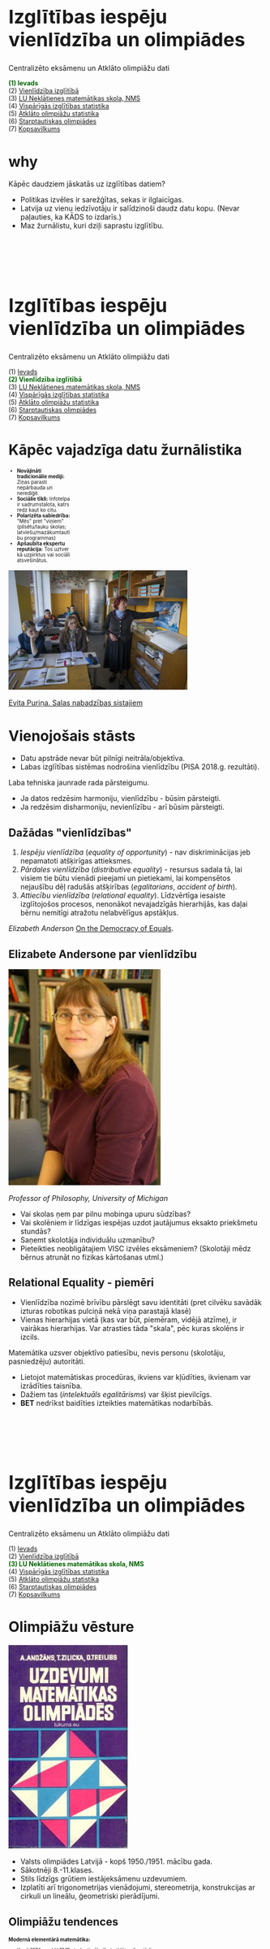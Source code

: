 # &nbsp;

<hgroup>

<h1 style="font-size:28pt">Izglītības iespēju vienlīdzība un olimpiādes</h1>

<blue>Centralizēto eksāmenu un Atklāto olimpiāžu dati</blue>

</hgroup><hgroup style="font-size:90%">

<span style="color:darkgreen">**(1) Ievads**</span>  
<span>(2) [Vienlīdzība izglītībā](#section-1)</span>  
<span>(3) [LU Neklātienes matemātikas skola, NMS](#section-2)</span>  
<span>(4) [Vispārīgās izglītības statistika](#section-3)</span>  
<span>(5) [Atklāto olimpiāžu statistika](#section-4)</span>  
<span>(6) [Starptautiskas olimpiādes](#section-5)</span>  
<span>(7) [Kopsavilkums](#section-6)</span>

</hgroup>




# <lo-why/> why

<div class="bigWhy">

Kāpēc daudziem jāskatās uz 
izglītības datiem?

</div>

<div class="smallWhy">

* Politikas izvēles ir sarežģītas, sekas ir ilglaicīgas.
* Latvija uz vienu iedzīvotāju ir salīdzinoši daudz
datu kopu. (Nevar paļauties, ka KĀDS to izdarīs.)
* Maz žurnālistu, kuri dziļi saprastu izglītību.

</div>







# &nbsp;

<hgroup>

<h1 style="font-size:28pt">Izglītības iespēju vienlīdzība un olimpiādes</h1>

<blue>Centralizēto eksāmenu un Atklāto olimpiāžu dati</blue>

</hgroup><hgroup style="font-size:90%">

<span>(1) [Ievads](#section)</span>  
<span style="color:darkgreen">**(2) Vienlīdzība izglītībā**</span>  
<span>(3) [LU Neklātienes matemātikas skola, NMS](#section-2)</span>  
<span>(4) [Vispārīgās izglītības statistika](#section-3)</span>  
<span>(5) [Atklāto olimpiāžu statistika](#section-4)</span>  
<span>(6) [Starptautiskas olimpiādes](#section-5)</span>  
<span>(7) [Kopsavilkums](#section-6)</span>

</hgroup>



# <lo-summary/> Kāpēc vajadzīga datu žurnālistika

<hgroup style="width:25%;font-size:70%;">

* **Novājināti tradicionālie mediji:** Ziņas parasti
nepārbauda un nerediģē.
* **Sociālie tīkli:** Infotelpa ir sadrumstalota, katrs redz kaut ko citu.
* **Polarizēta sabiedrība:** "Mēs" pret "viņiem" (pilsētu/lauku skolas; 
latviešu/mazākumtautību programmas)
* **Apšaubīta ekspertu reputācija:** Tos uztver kā uzpirktus
vai sociāli atsvešinātus. 

</hgroup>

<hgroup style="width:70%;">

![Salas 9 klase](salas-9-klase.jpg)

[Evita Puriņa. Salas nabadzības sistajiem](https://rebaltica.lv/2015/09/salas-nabadzibas-sistajiem/)


</hgroup>




# <lo-summary/> Vienojošais stāsts

* Datu apstrāde nevar būt pilnīgi neitrāla/objektīva. 
* Labas izglītības sistēmas nodrošina vienlīdzību (PISA 2018.g. rezultāti). 

<blue>Laba tehniska jaunrade rada pārsteigumu.</blue>

* Ja datos redzēsim harmoniju, vienlīdzību - būsim pārsteigti. 
* Ja redzēsim disharmoniju, nevienlīzību - arī būsim pārsteigti.



## <lo-summary/> Dažādas "vienlīdzības"

1. <blue>*Iespēju vienlīdzība*</blue> (*equality of opportunity*) - 
nav diskriminācijas jeb nepamatoti atšķirīgas attieksmes.
2. <blue>*Pārdales vienlīdzība*</blue> (*distributive equality*) - 
resursus sadala tā, lai visiem tie būtu vienādi pieejami un pietiekami, lai 
kompensētos nejaušību dēļ radušās atšķirības (*egalitarians*, *accident of birth*). 
3. <blue>*Attiecību vienlīdzība*</blue> (*relational equality*).
Līdzvērtīga iesaiste izglītojošos procesos, 
nenonākot nevajadzīgās hierarhijās, kas daļai bērnu 
nemitīgi atražotu nelabvēlīgus apstākļus.

*Elizabeth Anderson* [On the Democracy of Equals](https://oxfordpoliticalreview.com/2019/07/25/on-the-democracy-of-equals-an-interview-with-prof-elizabeth-anderson/).




## <lo-summary/> Elizabete Andersone par vienlīdzību

<hgroup>

![Elizabeth Anderson](elizabeth-anderson.jpg)

*Professor of Philosophy, University of Michigan*

</hgroup>
<hgroup>

* Vai skolas ņem par pilnu mobinga upuru sūdzības?
* Vai skolēniem ir līdzīgas iespējas uzdot jautājumus eksakto priekšmetu stundās? 
* Saņemt skolotāja individuālu uzmanību? 
* Pieteikties neobligātajiem VISC izvēles eksāmeniem? (Skolotāji mēdz 
bērnus atrunāt no fizikas kārtošanas utml.)

</hgroup>






## <lo-summary/> Relational Equality - piemēri

* Vienlīdzība nozīmē brīvību pārslēgt savu identitāti (pret cilvēku savādāk 
izturas robotikas pulciņā nekā viņa parastajā klasē)
* Vienas hierarhijas vietā (kas var būt, piemēram, vidējā atzīme), ir vairākas
hierarhijas. Var atrasties tāda "skala", pēc kuras skolēns ir izcils.

Matemātika uzsver objektīvo patiesību, nevis personu (skolotāju, pasniedzēju) autoritāti.

* Lietojot matemātiskas procedūras, ikviens var kļūdīties, ikvienam var izrādīties taisnība.
* Dažiem tas (*intelektuāls egalitārisms*) var šķist pievilcīgs.
* <blue>**BET**</blue> nedrīkst baidīties izteikties matemātikas nodarbībās.




# &nbsp;

<hgroup>

<h1 style="font-size:28pt">Izglītības iespēju vienlīdzība un olimpiādes</h1>

<blue>Centralizēto eksāmenu un Atklāto olimpiāžu dati</blue>

</hgroup><hgroup style="font-size:90%">

<span>(1) [Ievads](#section)</span>  
<span>(2) [Vienlīdzība izglītībā](#section-1)</span>  
<span style="color:darkgreen">**(3) LU Neklātienes matemātikas skola, NMS**</span>  
<span>(4) [Vispārīgās izglītības statistika](#section-3)</span>  
<span>(5) [Atklāto olimpiāžu statistika](#section-4)</span>  
<span>(6) [Starptautiskas olimpiādes](#section-5)</span>  
<span>(7) [Kopsavilkums](#section-6)</span>

</hgroup>



# <lo-summary/> Olimpiāžu vēsture

<hgroup>

![Matemātikas olimpiādes. Ziļicka](matematikas-olimpiades-zilicka.jpg)

</hgroup>
<hgroup>

* Valsts olimpiādes Latvijā - kopš 1950./1951. mācību gada.
* Sākotnēji 8.-11.klases.
* Stils līdzīgs grūtiem iestājeksāmenu uzdevumiem. 
* Izplatīti arī trigonometrijas vienādojumi, stereometrija, 
konstrukcijas ar cirkuli un lineālu, ģeometriski pierādījumi.


</hgroup>



## <lo-summary/> Olimpiāžu tendences

<hgroup style="font-size:70%">

**Modernā elementārā matemātika:**

* Kopš 1974.g. - LU FMF studenti sāk rīkot atklāto olimpiādi. 
* Parādās algoritmiski uzdevumi (spēles, procedūras ar monētu svēršanu), 
kombinatorika (uzdevumi par draudzēšanos, rokasspiedieniem, 
avioreisiem), skaitļu teorija.

**Komandu olimpiādes:**

* Kopš 1990.gada - Baltijas Ceļš (pēc Lietuvas komandu olimpiādes parauga).

</hgroup>
<hgroup style="font-size:70%">

**Ģeometrijas izmaiņas:**

* Ap 2003.gadu - ģeometrija vairs nav atsevišķs priekšmets
* Birokrātisks iemesls - lai pārceltu uz nākamo klasi, 
nedrīkstēja būt 2 nesekmīgas atzīmes.
* Atteikšanās no līdzšinējās ģeometrijas mācīšanas tradīcijas.
* Ģeometrija pārstāj būt formālās loģikas mācīšanas galvenais instruments.

**Starpdisciplinaritāte:**

* Daži jauni formāti. [KSIM Cēsis](http://ksim.cvg.edu.lv/Arh%C4%ABvs/) - 
3 cilvēku komanda, kas risina uzdevumus, kuros mēdz būt 
datu apstrāde, meklēšana vai piemēru konstruēšana. Drīkst
lietot tradicionālās programmēšanas valodas, MS Excel un citas
vides.

</hgroup>






## <lo-summary/> NMS vēsture

3 vadītāji: Agnis Andžāns, Dace Bonka, Maruta Avotiņa. 

* **Ikdienas darbs:** Sacensības dažādos formātos, 
iesūtīto neklātienes konkursu darbu labošana, skolotāju tālākizglītība, vasaras nometnes.
* **Lieli ikgadēji pasākumi:** Valsts un atklātās olimpiādes; uzdevumu 
komplektu stādīšana (Sagatavošanās, novadu, valsts, atklātajām olimpiādēm; dažādām 
papildsacensībām). 
* **Izlases gatavošana:** Sestdienu nodarbības ar aptuveni 100 valsts līmeņa olimpiāžu 
uzvarētājiem (9.-12.kl.). 
* **Starptautiskās olimpiādes:** Baltijas ceļš (5 dalībnieki komandu olimpiādē), 
IMO (6 dalībnieki starptautiskajā olimpiādē), EGMO (4 meitenes Eiropas Meiteņu olimpiādē). 


## <lo-summary/> Daži NMS alumni 

* Ingrīda Kreicberga (redaktore *Zvaigznes ABC*)
* Mārīte Seile (*Iespējamā misija*, arī Izglītības ministre)
* Kristīne Lomanovska (SEB apdrošināšana; Aktuārmatemātika)
* Līga Ramāna (Asoc.prof. RTU Ķīmijas fakultāte)
* Dace Kūma / Dace Bonka: (LiepU, DIF, studiju virziena vadītāja)
* Sandra Krauze (Valmieras Valsts ģimnāzija)
* Agnese Zalcmane (IT konsultante; astronomijas popularizēšana)
* Lauma Pretkalniņa (Datorlingvistika, tekstu korpusi)
* Laura Freija (International School of Latvia)
* Laila Zinberga (Siguldas Valsts ģimnāzija)




## <lo-summary/> Iesaistītās personas


Kuras ir galvenās <blue>*iesaistītās personas*</blue> (*stakeholders*) olimpiāžu rīkošanā?   
(A) Skolēni?  
(B) Vecāki?  
(C) Matemātikas skolotāji?  
(D) Direktori?  
(E) Pašvaldības?  
(F) IZM Ministrija?  
(G) Augstskolas?   
(H) Finansu/zinātnes/IT institūcijas.




# &nbsp;

<hgroup>

<h1 style="font-size:28pt">Izglītības iespēju vienlīdzība un olimpiādes</h1>

<blue>Centralizēto eksāmenu un Atklāto olimpiāžu dati</blue>

</hgroup><hgroup style="font-size:90%">

<span>(1) [Ievads](#section)</span>  
<span>(2) [Vienlīdzība izglītībā](#section-1)</span>  
<span>(3) [LU Neklātienes matemātikas skola, NMS](#section-2)</span>  
<span style="color:darkgreen">**(4) Vispārīgās izglītības statistika**</span>  
<span>(5) [Atklāto olimpiāžu statistika](#section-4)</span>  
<span>(6) [Starptautiskas olimpiādes](#section-5)</span>  
<span>(7) [Kopsavilkums](#section-6)</span>

</hgroup>







# <lo-summary/> Dabaszinātņu eksāmenu aktivitāte

TODO: Grafiks ar dalību skolu vai reģionu dalību fizikā, ķīmijā, bioloģijā 
(kas visi ir izvēļu eksāmeni), attiecībā pret matemātiku (obligāto eksāmenu).


## <lo-summary/> 12KL matemātikas eksāmenu rezultāti

TODO: VISC matemātikas testu rezultāti pa reģioniem
Kartes un top-skolas.

## <lo-summary/> 9KL un 12KL matemātika ar 3 gadu nobīdi

<hgroup style="font-size:80%">

* Visas vidusskolas un ģimnāzijas kārtoja 9KL un 12KL obligāto matemātiku. 
* Vienādojam skalas, salīdzinām <blue>*Z vērtējumus*</blue> (*Z scores*):
$$z=\frac{x-\mu}{\sigma},$$
$x$ - eksāmena vidējais rezultāts skolā;   
$\mu$ - skolu vidējo rezultātu aritmētiskais vidējais;  
$\sigma$ - skolu vidējo rezultātu standartnovirze. 
* Mērķis - saprast, kas (relatīvi) mainās vidusskolas klasēs.

</hgroup>
<hgroup>

* Latvijā ir $28$ Valsts ģimnāzijas, tur mācās ap 10% no vidusskolēniem.
* [4 Valsts ģimnāzijas varētu zaudēt savu statusu](https://www.lsm.lv/raksts/zinas/latvija/cetras-valsts-gimnazijas-neizpildito-kriteriju-del-varetu-zaudet-savu-statusu.a309600/) -  Gulbenes, Jūrmalas, Viļakas un Krāslavas.

</hgroup>
 
## <lo-summary/> 9KL un 12KL matemātika - Korelācija

Korelācijas 







# &nbsp;

<hgroup>

<h1 style="font-size:28pt">Izglītības iespēju vienlīdzība un olimpiādes</h1>

<blue>Centralizēto eksāmenu un Atklāto olimpiāžu dati</blue>

</hgroup><hgroup style="font-size:90%">

<span>(1) [Ievads](#section)</span>  
<span>(2) [Vienlīdzība izglītībā](#section-1)</span>  
<span>(3) [LU Neklātienes matemātikas skola, NMS](#section-2)</span>  
<span>(4) [Vispārīgās izglītības statistika](#section-3)</span>  
<span>(5) [Atklāto olimpiāžu statistika](#section-4)</span>  
<span style="color:darkgreen">**(6) Starptautiskas olimpiādes**</span>  
<span>(7) [Kopsavilkums](#section-6)</span>

</hgroup>



# <lo-summary/> Latvijas dalība IMO

![Total points IMO](total-points-imo.png)

## <lo-summary/> Dalībnieku kopskaits, cik no RV1Ģ?

* $27 \cdot 6 = 162$ dalībnieki (t.sk. ar atkārtojumiem)
* No tiem $99$ unikāli dalībnieki (vidēji $1.64$ reizes katram). 
* Tai skaitā Latvijas izlasēs bijušas $25$ meitenes, no kurām $17$ unikālas. 
* Vidēji 60% no dalībniekiem (2-5 katru gadu) ir no Rīgas Valsts 1.ģimnāzijas.


# <lo-summary/> Meiteņu olimpiādes Ķīnā

* No 2002.g. CGMO (China Girls Mathematical Olympiad)
中国女子数学奥林匹克 (*Zhōngguó nǚzǐ shùxué àolínpǐkè*). 
* Divas dienas rēķina - katrā dienā 4 uzdevumi. 
* Faktiski starptautiska olimpiāde - piedalās Ķīnas
administratīvie reģioni un arī komandas no
Singapūras, Filipīnām, Krievijas, u.c.
* Uzdevumi bieži prasa gan radošumu, gan 
izkoptas tehniskās prasmes (ne visi, kas gatavojušies
IMO, var uzreiz šo sākt risināt).


## <lo-summary/> EGMO olimpiāžu lietderība?

<hgroup style="font-size:90%">

<blue>**PRET:**</blue> 

* Nav attaisnojami, ja daļai bērnu pēc 
formālas pazīmes liedz iespēju kaut kur piedalīties.  
* Sieviešu šaha titulu 
apšaubāmais mantojums: 
[Should Women’s Chess Titles Be Eliminated?](https://new.uschess.org/news/should-womens-chess-titles-be-eliminated/)


</hgroup>
<hgroup style="font-size:90%">

<blue>**PAR:**</blue> 

* Veicina meiteņu interesi par 
sacensību matemātiku. 
* Meitenes un puiši socializējas atšķirīgi, 
apmeklē nodarbības ar draudzenēm/draugiem. 
Meiteņu sacensības pašu gatavošanos 
padara emocionāli pieņemamāku.

Matemātika pieradina pat šādas lietas pamatot, izmantojot
minimālus pieņēmumus (par to, kam sarunbiedrs tic).


# <lo-summary/> Kur studē IMO/EGMO dalībnieki?

* Massachusetts Institute of Technology, MIT (USA)
* University of Twente (Netherlands)
* RTU, Arhitektūras fakultāte
* Stockholm School of Economics

Kopīgas iezīmes šīm skolām:

* Starpdisciplinaritāte. 
* Starptautiska vide; studenti/pasniedzēji no dažādām vietām.
* Atzīti augstskolu diplomi, kvalitātes garantijas.
  



# &nbsp;

<hgroup>

<h1 style="font-size:28pt">Izglītības iespēju vienlīdzība un olimpiādes</h1>

<blue>Centralizēto eksāmenu un Atklāto olimpiāžu dati</blue>

</hgroup><hgroup style="font-size:90%">

<span>(1) [Ievads](#section)</span>  
<span>(2) [Vienlīdzība izglītībā](#section-1)</span>  
<span>(3) [LU Neklātienes matemātikas skola, NMS](#section-2)</span>  
<span>(4) [Vispārīgās izglītības statistika](#section-3)</span>  
<span>(5) [Atklāto olimpiāžu statistika](#section-4)</span>  
<span>(6) [Starptautiskas olimpiādes](#section-5)</span>  
<span style="color:darkgreen">**(7) Kopsavilkums**</span>

</hgroup>



# <lo-summary/> Olimpiādes - vai sociāls lifts?

* Kā olimpiādēm raksturīgo matemātisko izglītību 
padarīt ilgtspējīgu. Neesot pārmērīgi atkarīgiem 
no ikbrīža konjunktūras vai pārejošiem projektiem.
* Politiskas prasības izglītības satura veidotājiem, 
pašvaldībām, likumdevējam? 
* Vēl kādi dzīvotspējīgi formāti: 
    - ZPD? 
    - Ķengurs? 
	- MOOC (neklātienes/tiešsaistes kursi)? 
	- Augstākā līmeņa matemātika vidusskolās?




## <lo-summary/> Norādes: Publicistika

* [E.Puriņa. Salas nabadzības sistajiem](https://rebaltica.lv/2015/09/salas-nabadzibas-sistajiem/)
* [N.Heller. The Philosopher Redefining Equality](https://www.newyorker.com/magazine/2019/01/07/the-philosopher-redefining-equality) - par Elizabeth Anderson
* [14 talantīgu skolotāju stāsti (ar Juri Škuškovniku)](https://www.facebook.com/kompetences/videos/733795867074638/) 


## <lo-summary/> Norādes: Olimpiāžu resursi

* [NMS mājaslapa (uzdevumu arhīvs)](http://nms.lu.lv/uzdevumu-arhivs/latvijas-olimpiades/)
* [Olimpiāžu video risinājumi](https://www.youtube.com/user/kalvisapsitis1/videos) 
* [IMO mājaslapa (uzdevumi)](http://imo-official.org/problems.aspx)
* [EGMO mājaslapa](https://www.egmo.org/)
* [CGMO pārskats (2016.g.)](http://education.cqnews.net/html/node_403049.htm) 
* [AoPS Online: ArtOfProblemSolving (Contests)](https://artofproblemsolving.com/community/c13_contests)


